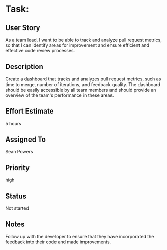 # Task: 

## User Story

As a team lead, I want to be able to track and analyze pull request metrics, so that I can identify areas for improvement and ensure efficient and effective code review processes.

## Description

Create a dashboard that tracks and analyzes pull request metrics, such as time to merge, number of iterations, and feedback quality. The dashboard should be easily accessible by all team members and should provide an overview of the team's performance in these areas.

## Effort Estimate

5 hours

## Assigned To

Sean Powers

## Priority

high

## Status

Not started

## Notes

Follow up with the developer to ensure that they have incorporated the feedback into their code and made improvements.
